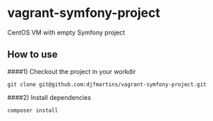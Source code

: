 # vagrant-symfony-project
CentOS VM with empty Symfony project


## How to use


####1) Checkout the project in your workdir
```
git clone git@github.com:djfmartins/vagrant-symfony-project.git
```

####2) Install dependencies
```
composer install
```
